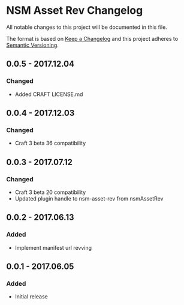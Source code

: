 # NSM Asset Rev Changelog

All notable changes to this project will be documented in this file.

The format is based on [Keep a Changelog](http://keepachangelog.com/) and this project adheres to [Semantic Versioning](http://semver.org/).

## 0.0.5 - 2017.12.04
### Changed
- Added CRAFT LICENSE.md

## 0.0.4 - 2017.12.03
### Changed
- Craft 3 beta 36 compatibility

## 0.0.3 - 2017.07.12
### Changed
- Craft 3 beta 20 compatibility
- Updated plugin handle to nsm-asset-rev from nsmAssetRev

## 0.0.2 - 2017.06.13
### Added
- Implement manifest url revving

## 0.0.1 - 2017.06.05
### Added
- Initial release
